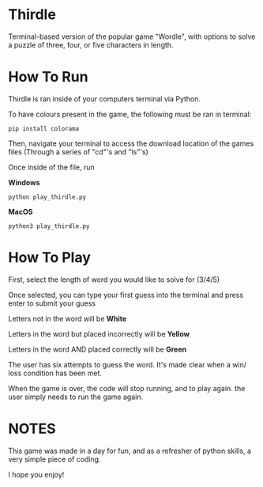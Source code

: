 # Thirdle
Terminal-based version of the popular game "Wordle", with options to solve a puzzle of three, four, or five characters in length.

# **How To Run**
Thirdle is ran inside of your computers terminal via Python.

To have colours present in the game, the following must be ran in terminal:

    pip install colorama

Then, navigate your terminal to access the download location of the games files
(Through a series of "cd"'s and "ls"'s)

Once inside of the file, run

**Windows**

    python play_thirdle.py

**MacOS**

    python3 play_thirdle.py

# **How To Play**
First, select the length of word you would like to solve for (3/4/5)

Once selected, you can type your first guess into the terminal and press enter to submit your guess

Letters not in the word will be **White**

Letters in the word but placed incorrectly will be **Yellow**

Letters in the word AND placed correctly will be **Green**

The user has six attempts to guess the word. It's made clear when a win/ loss condition has been met.

When the game is over, the code will stop running, and to play again. the user simply needs to run the game again.

# **NOTES**

This game was made in a day for fun, and as a refresher of python skills, a very simple piece of coding.

I hope you enjoy!
